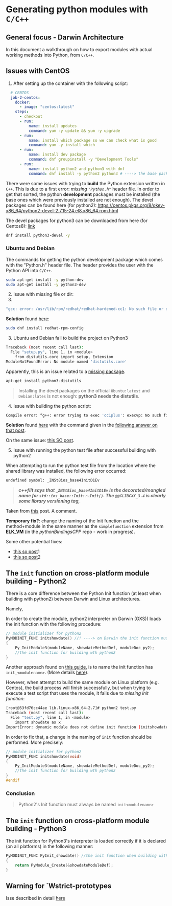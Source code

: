 # Generating python modules with `C/C++`

## General focus - Darwin Architecture

In this document a walkthrough on how to export modules with actual working methods into Python, from `C/C++`.

## Issues with CentOS 

1. After setting up the container with the following script:

```yml
  # CENTOS
  job-2-centos:
    docker:
      - image: "centos:latest"
    steps:
      - checkout
      - run:
          name: install updates
          command: yum -y update && yum -y upgrade
      - run:
          name: install which package so we can check what is good
          command: yum -y install which
      - run:
          name: install dev package
          command: dnf groupinstall -y "Development Tools"
      - run:
          name: install python2 and python3 with dnf
          command: dnf install -y python2 python3 # ----> the base packages
```

There were some issues with trying to **build** the Python extension written in `C++`. This is due to a first error: *missing `"Python.h"`* header file. In order to get that sorted, the python **development** packages must be installed (the base ones which were previously installed are not enough).
The devel packages can be found here (for python2): https://centos.pkgs.org/8/okey-x86_64/python2-devel-2.7.15-24.el8.x86_64.rpm.html

The devel packages for python3 can be downloaded from here (for Centos8): [link](https://centos.pkgs.org/8/centos-appstream-x86_64/python36-devel-3.6.8-2.module_el8.1.0+245+c39af44f.x86_64.rpm.html)

```bash
dnf install python3-devel -y
```

### Ubuntu and Debian

The commands for getting the python development package which comes with the "Python.h" header file. The header provides the user with the Python API into `C/C++`.

```bash
sudo apt-get install -y python-dev
sudo apt-get install -y python3-dev
```

2. Issue with missing file or dir:
3. 
```bash
"gcc: error: /usr/lib/rpm/redhat/redhat-hardened-cc1: No such file or directory"
```

**Solution** found [here](https://gist.github.com/yograterol/99c8e123afecc828cb8c#file-gistfile1-txt):

```bash
sudo dnf install redhat-rpm-config
```

3. Ubuntu and Debian fail to build the project on Python3

```bash
Traceback (most recent call last):
  File "setup.py", line 1, in <module>
    from distutils.core import setup, Extension
ModuleNotFoundError: No module named 'distutils.core'
```

Apparently, this is an issue related to a [missing package](https://github.com/kyuupichan/electrumx/issues/464#issuecomment-399350660).

```bash
apt-get install python3-distutils
```

> Installing the devel packages on the official `Ubuntu:latest` and `Debian:lates` is not enough: **python3 needs the distutils**.

4. Issue with building the python script:

```bash
Compile error: “g++: error trying to exec 'cc1plus': execvp: No such file or directory”
```

**Solution** found [here](https://stackoverflow.com/questions/8878676/compile-error-g-error-trying-to-exec-cc1plus-execvp-no-such-file-or-dir/22072238) with the command given in the [following answer on that post](https://stackoverflow.com/a/21154624/8295213).

On the same issue: [this SO post](https://stackoverflow.com/questions/11912878/gcc-error-gcc-error-trying-to-exec-cc1-execvp-no-such-file-or-directory).

5. Issue with running the python test file after successful building with python2

When attempting to run the python test file from the location where the shared library was installed, the following error occurred: 
```bash
undefined symbol: _ZNSt8ios_base4InitD1Ev
```

> ***c++filt says that `_ZNSt8ios_base4InitD1Ev` is the decorated/mangled name for `std::ios_base::Init::~Init()`. The `@@GLIBCXX_3.4` is clearly some library versioning tag,***

Taken from [this](https://stackoverflow.com/questions/23286062/undefined-reference-to-symbol-znst8ios-base4initd1evglibcxx-3-4-building-op) post. A comment.

**Temporary fix?**: change the naming of the Init function and the method+module in the same manner as the `simplefunction` extension from **ELK_VM** (in the *pythonBindingsCPP* repo - work in progress).

Some other potential fixes: 
* [this so post](https://stackoverflow.com/questions/23286062/undefined-reference-to-symbol-znst8ios-base4initd1evglibcxx-3-4-building-op)1
* [this so post](https://stackoverflow.com/questions/41833767/gcc-invalid-version-max-error-adding-symbols-bad-value)2


## The `init` function on cross-platform module building - Python2

There is a core difference between the Python Init function (at least when building with python2) between Darwin and Linux architectures.

Namely, 

In order to create the module, python2 interpreter on Darwin (OXS)) loads the init function with the following procedure:

```C++
// module initializer for python2
PyMODINIT_FUNC initshowdate() //! ----> on Darwin the init function must be init<modulename>
{
    Py_InitModule3(moduleName, showdateMethodDef, moduleDoc_py2);
    //the init function for building wth python2
}
```

Another approach found on [this guide](https://stackoverflow.com/a/26464041/8295213), is to name the init function has `init_<modulename>`. (More details [here](https://stackoverflow.com/questions/24226001/importerror-dynamic-module-does-not-define-init-function-initfizzbuzz)).

However, when attempt to build the same module on Linux platform (e.g. Centos), the build process will finish successfully, but when trying to execute a test script that uses the module, it fails due to *missing init function*:

```bash
[root@53fd76cc44ae lib.linux-x86_64-2.7]# python2 test.py 
Traceback (most recent call last):
  File "test.py", line 1, in <module>
    import showdate as x
ImportError: dynamic module does not define init function (initshowdate)
```

In order to fix that, a change in the naming of `init` function should be performed. More precisely:

```c++
// module initializer for python2
PyMODINIT_FUNC initshowdate(void)
{
    Py_InitModule3(moduleName, showdateMethodDef, moduleDoc_py2);
    //the init function for building wth python2
}
#endif
```

### Conclusion

> Python2's Init function must always be named `init<modulename>`

## The `init` function on cross-platform module building - Python3

The init function for Python3's interpreter is loaded correctly if it is declared (on all platforms) in the following manner:

```c++
PyMODINIT_FUNC PyInit_showdate() //the init function when building with python3
{
    return PyModule_Create(&showdateModuleDef);
}
```

## Warning for `Wstrict-prototypes

Isse described in detail [here](https://stackoverflow.com/questions/8106258/cc1plus-warning-command-line-option-wstrict-prototypes-is-valid-for-ada-c-o)
